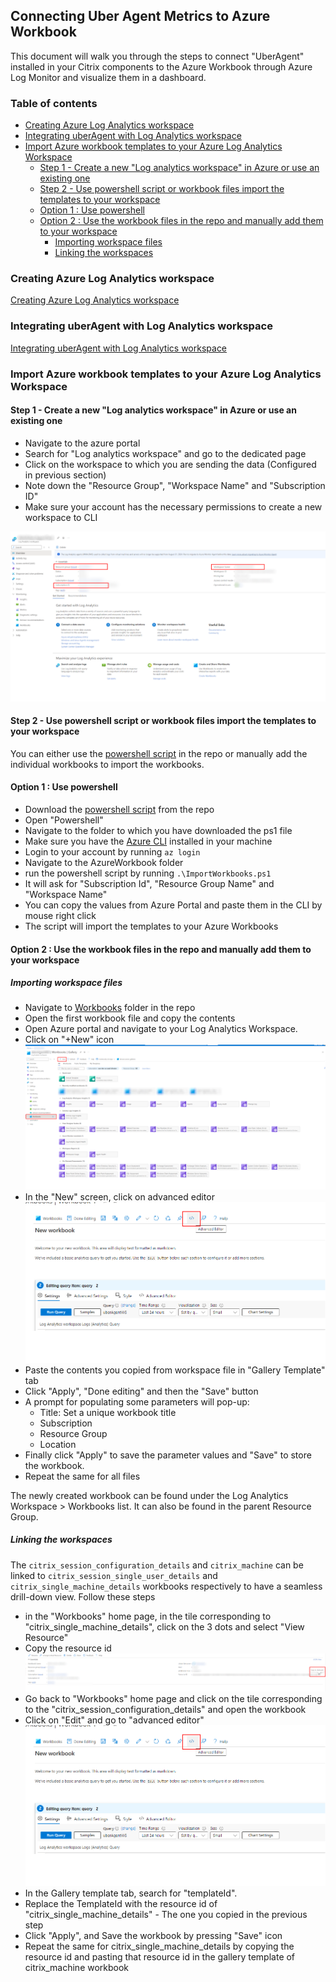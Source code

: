 ## Connecting Uber Agent Metrics to Azure Workbook


This document will walk you through the steps to connect "UberAgent" installed in your Citrix components to the Azure Workbook through Azure Log Monitor and visualize them in a dashboard. 

### Table of contents
  - [Creating Azure Log Analytics workspace](#creating-azure-log-analytics-workspace)
  - [Integrating uberAgent with Log Analytics workspace](#integrating-uberagent-with-log-analytics-workspace)
  - [Import Azure workbook templates to your Azure Log Analytics Workspace](#import-azure-workbook-templates-to-your-azure-log-analytics-workspace)
    - [Step 1 - Create a new "Log analytics workspace" in Azure or use an existing one](#step-1---create-a-new-log-analytics-workspace-in-azure-or-use-an-existing-one)
    - [Step 2 - Use powershell script or workbook files import the templates to your workspace](#step-2---use-powershell-script-or-workbook-files-import-the-templates-to-your-workspace)
    - [Option 1 : Use powershell](#option-1--use-powershell)
    - [Option 2 : Use the workbook files in the repo and manually add them to your workspace](#option-2--use-the-workbook-files-in-the-repo-and-manually-add-them-to-your-workspace)
      - [Importing workspace files](#importing-workspace-files)
      - [Linking the workspaces](#linking-the-workspaces)


### Creating Azure Log Analytics workspace

[Creating Azure Log Analytics workspace](../README.md#creating-azure-log-analytics-workspace)

### Integrating uberAgent with Log Analytics workspace

[Integrating uberAgent with Log Analytics workspace](../README.md#integrating-uberagent-with-log-analytics-workspace)
   

### Import Azure workbook templates to your Azure Log Analytics Workspace

#### Step 1 - Create a new "Log analytics workspace" in Azure or use an existing one


* Navigate to the azure portal
* Search for "Log analytics workspace" and go to the dedicated page
* Click on the workspace to which you are sending the data (Configured in previous section)
* Note down the "Resource Group", "Workspace Name" and "Subscription ID"
* Make sure your account has the necessary permissions to create a new workspace to CLI
  

 ![image](docImages/AzureMonitorInfoPage.png)


#### Step 2 - Use powershell script or workbook files import the templates to your workspace

You can either use the [powershell script](https://github.com/citrix/uberagent-integrations/blob/main/azure-monitor/azure-workbooks/ImportWorkbooks.ps1) in the repo or manually add the individual workbooks to import the workbooks.


#### Option 1 : Use powershell

* Download the [powershell script](https://github.com/citrix/uberagent-integrations/blob/main/azure-monitor/azure-workbooks/ImportWorkbooks.ps1) from the repo
* Open "Powershell"
* Navigate to the folder to which you have downloaded the ps1 file
* Make sure you have the [Azure CLI](https://learn.microsoft.com/en-us/cli/azure/) installed in your machine
* Login to your account by running `az login`
* Navigate to the AzureWorkbook folder
* run the powershell script by running `.\ImportWorkbooks.ps1`
* It will ask for "Subscription Id", "Resource Group Name" and "Workspace Name"
* You can copy the values from Azure Portal and paste them in the CLI by mouse right click
* The script will import the templates to your Azure Workbooks

#### Option 2 : Use the workbook files in the repo and manually add them to your workspace

##### Importing workspace files

* Navigate to [Workbooks](https://github.com/citrix/uberagent-integrations/tree/main/azure-monitor/azure-workbooks/workbooks) folder in the repo
* Open the first workbook file and copy the contents
* Open Azure portal and navigate to your Log Analytics Workspace.
* Click on "+New" icon
![image](docImages/NewWorkbookNavigation.png)
* In the "New" screen, click on advanced editor
![image](docImages/AdvancedEditor.png)
* Paste the contents you copied from workspace file in "Gallery Template" tab
* Click "Apply", "Done editing" and then the "Save" button
* A prompt for populating some parameters will pop-up:
   - Title: Set a unique workbook title
   - Subscription
   - Resource Group
   - Location
* Finally click "Apply" to save the parameter values and "Save" to store the workbook.
* Repeat the same for all files

The newly created workbook can be found under the Log Analytics Workspace > Workbooks list. It can also be found in the parent Resource Group.

##### Linking the workspaces
The `citrix_session_configuration_details` and `citrix_machine` can be linked to `citrix_session_single_user_details` and `citrix_single_machine_details` workbooks respectively to have a seamless drill-down view. Follow these steps

* in the "Workbooks" home page, in the tile corresponding to "citrix_single_machine_details", click on the 3 dots and select "View Resource"
* Copy the resource id
![image](docImages/CopyResourceID.png)
* Go back to "Workbooks" home page and click on the tile corresponding to the "citrix_session_configuration_details" and open the workbook
* Click on "Edit" and go to "advanced editor"
![image](docImages/AdvancedEditor.png)
* In the Gallery template tab, search for "templateId".
* Replace the TemplateId with the resource id of "citrix_single_machine_details" - The one you copied in the previous step
* Click "Apply", and Save the workbook by pressing "Save" icon
* Repeat the same for citrix_single_machine_details by copying the resource id and pasting that resource id in the gallery template of citrix_machine workbook



